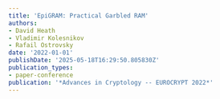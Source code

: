 ```yaml
---
title: 'EpiGRAM: Practical Garbled RAM'
authors:
- David Heath
- Vladimir Kolesnikov
- Rafail Ostrovsky
date: '2022-01-01'
publishDate: '2025-05-18T16:29:50.805830Z'
publication_types:
- paper-conference
publication: '*Advances in Cryptology -- EUROCRYPT 2022*'
---
```

